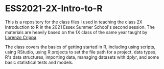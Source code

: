 # ESS2021-2X-Intro-to-R

This is a repository for the class files I used in teaching the class 2X Introduction to R in the 2021 Essex Summer School's second session. The materials are heavily based on the 1X class of the same year taught by [Lorenzo Crippa](https://lorenzo-crippa.github.io/).

The class covers the basics of getting started in R, including using scripts, using RStudio, using R projects to set the file path for a project, data types, R's data structures, importing data, managing datasets with dplyr, and some basic statistical tests and models.